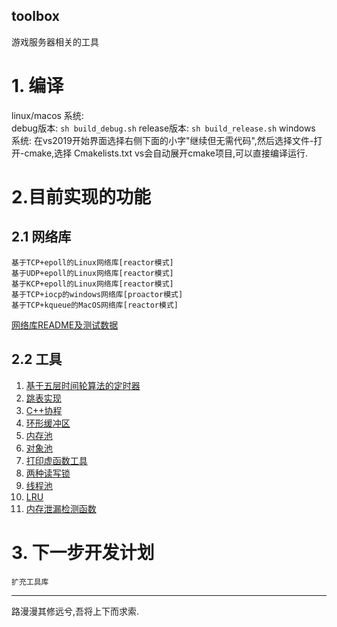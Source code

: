 toolbox
---------------------
游戏服务器相关的工具
# 1. 编译
linux/macos 系统:  
    debug版本: `sh build_debug.sh`
    release版本: `sh build_release.sh`
windows 系统:
    在vs2019开始界面选择右侧下面的小字"继续但无需代码",然后选择文件-打开-cmake,选择 Cmakelists.txt
    vs会自动展开cmake项目,可以直接编译运行.

# 2.目前实现的功能
## 2.1 网络库
    基于TCP+epoll的Linux网络库[reactor模式]
    基于UDP+epoll的Linux网络库[reactor模式]
    基于KCP+epoll的Linux网络库[reactor模式]
    基于TCP+iocp的windows网络库[proactor模式]
    基于TCP+kqueue的MacOS网络库[reactor模式]

[网络库README及测试数据](https://github.com/liyakai/toolbox/tree/main/src/network#readme)
    
## 2.2 工具
1. [基于五层时间轮算法的定时器](https://github.com/liyakai/toolbox/blob/main/src/tools/timer.h)
2. [跳表实现](https://github.com/liyakai/toolbox/blob/main/src/tools/skip_list.h)
3. [C++协程](https://github.com/liyakai/toolbox/blob/main/src/tools/coroutine.h)
4. [环形缓冲区](https://github.com/liyakai/toolbox/blob/main/src/tools/ringbuffer.h)
5. [内存池](https://github.com/liyakai/toolbox/blob/main/src/tools/memory_pool.h)
6. [对象池](https://github.com/liyakai/toolbox/blob/main/src/tools/object_pool.h)
7. [打印虚函数工具](https://github.com/liyakai/toolbox/blob/main/src/tools/virtual_print.h)
8. [两种读写锁](https://github.com/liyakai/toolbox/blob/main/src/tools/rwlock.h)
9. [线程池](https://github.com/liyakai/toolbox/blob/main/src/tools/thread_pool.h)
10. [LRU](https://github.com/liyakai/toolbox/blob/main/src/tools/lru_cache.h)
11. [内存泄漏检测函数](https://github.com/liyakai/toolbox/blob/main/src/tools/debug_new.h)
# 3. 下一步开发计划
    扩充工具库
-------------------
路漫漫其修远兮,吾将上下而求索.

